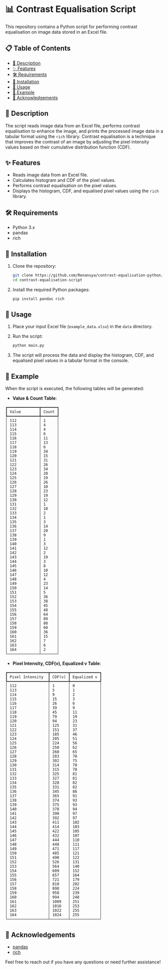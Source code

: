 # 📊 Contrast Equalisation Script

This repository contains a Python script for performing contrast equalisation on image data stored in an Excel file.

## 📋 Table of Contents
- [📖 Description](#-description)
- [✨ Features](#-features)
- [🛠️ Requirements](#-requirements)
- [💾 Installation](#-installation)
- [🚀 Usage](#-usage)
- [📝 Example](#-example)
- [🙏 Acknowledgements](#-acknowledgements)

## 📖 Description

The script reads image data from an Excel file, performs contrast equalisation to enhance the image, and prints the processed image data in a tabular format using the `rich` library. Contrast equalisation is a technique that improves the contrast of an image by adjusting the pixel intensity values based on their cumulative distribution function (CDF).

## ✨ Features

- Reads image data from an Excel file.
- Calculates histogram and CDF of the pixel values.
- Performs contrast equalisation on the pixel values.
- Displays the histogram, CDF, and equalised pixel values using the `rich` library.

## 🛠️ Requirements

- Python 3.x
- pandas
- rich

## 💾 Installation

1. Clone the repository:
   ```sh
   git clone https://github.com/Renanuya/contrast-equalisation-python.git
   cd contrast-equalisation-script
   ```

2. Install the required Python packages:
   ```sh
   pip install pandas rich
   ```

## 🚀 Usage

1. Place your input Excel file (`example_data.xlsx`) in the `data` directory.

2. Run the script:
   ```sh
   python main.py
   ```

3. The script will process the data and display the histogram, CDF, and equalised pixel values in a tabular format in the console.

## 📝 Example

When the script is executed, the following tables will be generated:
- **Value & Count Table**:
```
┏━━━━━━━━━━━━━━┳━━━━━━━┓
┃ Value        ┃ Count ┃
┡━━━━━━━━━━━━━━╇━━━━━━━┩
│ 112          │ 1     │
│ 113          │ 4     │
│ 114          │ 4     │
│ 115          │ 6     │
│ 116          │ 11    │
│ 117          │ 13    │
│ 118          │ 6     │
│ 119          │ 34    │
│ 120          │ 15    │
│ 121          │ 31    │
│ 122          │ 26    │
│ 123          │ 34    │
│ 124          │ 20    │
│ 125          │ 19    │
│ 126          │ 26    │
│ 127          │ 10    │
│ 128          │ 23    │
│ 129          │ 19    │
│ 130          │ 12    │
│ 131          │ 1     │
│ 132          │ 10    │
│ 133          │ 2     │
│ 134          │ 1     │
│ 135          │ 3     │
│ 136          │ 14    │
│ 137          │ 20    │
│ 138          │ 9     │
│ 139          │ 1     │
│ 140          │ 3     │
│ 141          │ 12    │
│ 142          │ 2     │
│ 143          │ 19    │
│ 144          │ 3     │
│ 145          │ 8     │
│ 146          │ 10    │
│ 147          │ 12    │
│ 148          │ 4     │
│ 149          │ 23    │
│ 150          │ 14    │
│ 151          │ 5     │
│ 152          │ 36    │
│ 153          │ 38    │
│ 154          │ 45    │
│ 155          │ 48    │
│ 156          │ 64    │
│ 157          │ 89    │
│ 158          │ 88    │
│ 159          │ 60    │
│ 160          │ 36    │
│ 161          │ 15    │
│ 162          │ 7     │
│ 163          │ 6     │
│ 164          │ 2     │
└──────────────┴───────┘
```
- **Pixel Intensity, CDF(v), Equalized v Table**:
```
┏━━━━━━━━━━━━━━━━━━┳━━━━━━━━┳━━━━━━━━━━━━━┓
┃ Pixel Intensity  ┃ CDF(v) ┃ Equalized v ┃
┡━━━━━━━━━━━━━━━━━━╇━━━━━━━━╇━━━━━━━━━━━━━┩
│ 112              │ 1      │ 0           │
│ 113              │ 5      │ 1           │
│ 114              │ 9      │ 2           │
│ 115              │ 15     │ 3           │
│ 116              │ 26     │ 6           │
│ 117              │ 39     │ 9           │
│ 118              │ 45     │ 11          │
│ 119              │ 79     │ 19          │
│ 120              │ 94     │ 23          │
│ 121              │ 125    │ 31          │
│ 122              │ 151    │ 37          │
│ 123              │ 185    │ 46          │
│ 124              │ 205    │ 51          │
│ 125              │ 224    │ 56          │
│ 126              │ 250    │ 62          │
│ 127              │ 260    │ 65          │
│ 128              │ 283    │ 70          │
│ 129              │ 302    │ 75          │
│ 130              │ 314    │ 78          │
│ 131              │ 315    │ 78          │
│ 132              │ 325    │ 81          │
│ 133              │ 327    │ 81          │
│ 134              │ 328    │ 82          │
│ 135              │ 331    │ 82          │
│ 136              │ 345    │ 86          │
│ 137              │ 365    │ 91          │
│ 138              │ 374    │ 93          │
│ 139              │ 375    │ 93          │
│ 140              │ 378    │ 94          │
│ 141              │ 390    │ 97          │
│ 142              │ 392    │ 97          │
│ 143              │ 411    │ 102         │
│ 144              │ 414    │ 103         │
│ 145              │ 422    │ 105         │
│ 146              │ 432    │ 107         │
│ 147              │ 444    │ 110         │
│ 148              │ 448    │ 111         │
│ 149              │ 471    │ 117         │
│ 150              │ 485    │ 121         │
│ 151              │ 490    │ 122         │
│ 152              │ 526    │ 131         │
│ 153              │ 564    │ 140         │
│ 154              │ 609    │ 152         │
│ 155              │ 657    │ 164         │
│ 156              │ 721    │ 179         │
│ 157              │ 810    │ 202         │
│ 158              │ 898    │ 224         │
│ 159              │ 958    │ 239         │
│ 160              │ 994    │ 248         │
│ 161              │ 1009   │ 251         │
│ 162              │ 1016   │ 253         │
│ 163              │ 1022   │ 255         │
│ 164              │ 1024   │ 255         │
└──────────────────┴────────┴─────────────┘
```
## 🙏 Acknowledgements

- [pandas](https://pandas.pydata.org/)
- [rich](https://rich.readthedocs.io/)

Feel free to reach out if you have any questions or need further assistance!
